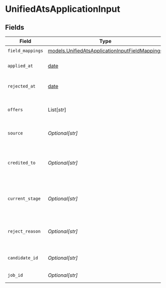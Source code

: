 # UnifiedAtsApplicationInput


## Fields

| Field                                                                                                  | Type                                                                                                   | Required                                                                                               | Description                                                                                            |
| ------------------------------------------------------------------------------------------------------ | ------------------------------------------------------------------------------------------------------ | ------------------------------------------------------------------------------------------------------ | ------------------------------------------------------------------------------------------------------ |
| `field_mappings`                                                                                       | [models.UnifiedAtsApplicationInputFieldMappings](../models/unifiedatsapplicationinputfieldmappings.md) | :heavy_check_mark:                                                                                     | N/A                                                                                                    |
| `applied_at`                                                                                           | [date](https://docs.python.org/3/library/datetime.html#date-objects)                                   | :heavy_minus_sign:                                                                                     | The application date                                                                                   |
| `rejected_at`                                                                                          | [date](https://docs.python.org/3/library/datetime.html#date-objects)                                   | :heavy_minus_sign:                                                                                     | The rejection date                                                                                     |
| `offers`                                                                                               | List[*str*]                                                                                            | :heavy_minus_sign:                                                                                     | The offers UUIDs for the application                                                                   |
| `source`                                                                                               | *Optional[str]*                                                                                        | :heavy_minus_sign:                                                                                     | The source of the application                                                                          |
| `credited_to`                                                                                          | *Optional[str]*                                                                                        | :heavy_minus_sign:                                                                                     | The UUID of the person credited for the application                                                    |
| `current_stage`                                                                                        | *Optional[str]*                                                                                        | :heavy_minus_sign:                                                                                     | The UUID of the current stage of the application                                                       |
| `reject_reason`                                                                                        | *Optional[str]*                                                                                        | :heavy_minus_sign:                                                                                     | The rejection reason for the application                                                               |
| `candidate_id`                                                                                         | *Optional[str]*                                                                                        | :heavy_minus_sign:                                                                                     | The UUID of the candidate                                                                              |
| `job_id`                                                                                               | *Optional[str]*                                                                                        | :heavy_minus_sign:                                                                                     | The UUID of the job                                                                                    |
